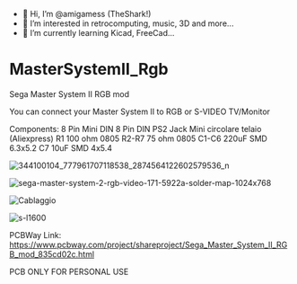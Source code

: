 - 👋 Hi, I’m @amigamess (TheShark!)
- 👀 I’m interested in retrocomputing, music, 3D and more...
- 🌱 I’m currently learning Kicad, FreeCad...
  
# MasterSystemII_Rgb
Sega Master System II RGB mod

You can connect your Master System II to RGB or S-VIDEO TV/Monitor

Components:
8 Pin Mini DIN 8 Pin DIN PS2 Jack Mini circolare telaio (Aliexpress)
R1 100 ohm 0805 
R2-R7 75 ohm 0805 
C1-C6 220uF SMD 6.3x5.2
C7 10uF SMD 4x5.4


![344100104_777961707118538_2874564122602579536_n](https://github.com/amigamess/MasterSystemII_Rgb/assets/82521152/bf0cf3f0-9d08-4b48-b585-7907bba7793d)

![sega-master-system-2-rgb-video-171-5922a-solder-map-1024x768](https://github.com/amigamess/MasterSystemII_Rgb/assets/82521152/a2d28062-77cb-4b19-85e9-5fd36c1310f8)

![Cablaggio](https://github.com/amigamess/MasterSystemII_Rgb/assets/82521152/cebce24b-fc74-4a2d-801e-8a3f1d74515d)

![s-l1600](https://github.com/amigamess/MasterSystemII_Rgb/assets/82521152/02d51f3b-9888-4607-aabc-4409deca6632)


PCBWay Link: https://www.pcbway.com/project/shareproject/Sega_Master_System_II_RGB_mod_835cd02c.html

PCB ONLY FOR PERSONAL USE
